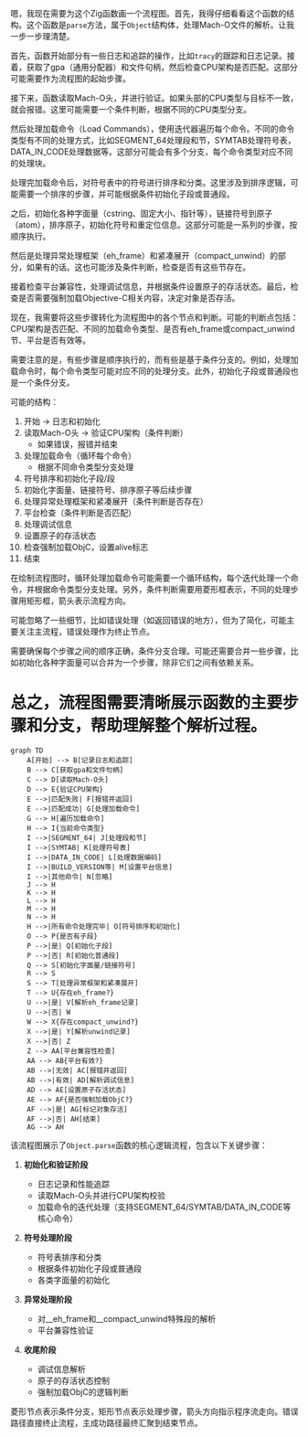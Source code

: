 嗯，我现在需要为这个Zig函数画一个流程图。首先，我得仔细看看这个函数的结构。这个函数是`parse`方法，属于`Object`结构体，处理Mach-O文件的解析。让我一步一步理清楚。

首先，函数开始部分有一些日志和追踪的操作，比如`tracy`的跟踪和日志记录。接着，获取了gpa（通用分配器）和文件句柄，然后检查CPU架构是否匹配。这部分可能需要作为流程图的起始步骤。

接下来，函数读取Mach-O头，并进行验证。如果头部的CPU类型与目标不一致，就会报错。这里可能需要一个条件判断，根据不同的CPU类型分支。

然后处理加载命令（Load Commands），使用迭代器遍历每个命令。不同的命令类型有不同的处理方式，比如SEGMENT_64处理段和节，SYMTAB处理符号表，DATA_IN_CODE处理数据等。这部分可能会有多个分支，每个命令类型对应不同的处理块。

处理完加载命令后，对符号表中的符号进行排序和分类。这里涉及到排序逻辑，可能需要一个排序的步骤，并可能根据条件初始化子段或普通段。

之后，初始化各种字面量（cstring、固定大小、指针等），链接符号到原子（atom），排序原子，初始化符号和重定位信息。这部分可能是一系列的步骤，按顺序执行。

然后是处理异常处理框架（eh_frame）和紧凑展开（compact_unwind）的部分，如果有的话。这也可能涉及条件判断，检查是否有这些节存在。

接着检查平台兼容性，处理调试信息，并根据条件设置原子的存活状态。最后，检查是否需要强制加载Objective-C相关内容，决定对象是否存活。

现在，我需要将这些步骤转化为流程图中的各个节点和判断。可能的判断点包括：CPU架构是否匹配、不同的加载命令类型、是否有eh_frame或compact_unwind节、平台是否有效等。

需要注意的是，有些步骤是顺序执行的，而有些是基于条件分支的。例如，处理加载命令时，每个命令类型可能对应不同的处理分支。此外，初始化子段或普通段也是一个条件分支。

可能的结构：

1. 开始 -> 日志和初始化
2. 读取Mach-O头 -> 验证CPU架构（条件判断）
   - 如果错误，报错并结束
3. 处理加载命令（循环每个命令）
   - 根据不同命令类型分支处理
4. 符号排序和初始化子段/段
5. 初始化字面量、链接符号、排序原子等后续步骤
6. 处理异常处理框架和紧凑展开（条件判断是否存在）
7. 平台检查（条件判断是否匹配）
8. 处理调试信息
9. 设置原子的存活状态
10. 检查强制加载ObjC，设置alive标志
11. 结束

在绘制流程图时，循环处理加载命令可能需要一个循环结构，每个迭代处理一个命令，并根据命令类型分支处理。另外，条件判断需要用菱形框表示，不同的处理步骤用矩形框，箭头表示流程方向。

可能忽略了一些细节，比如错误处理（如返回错误的地方），但为了简化，可能主要关注主流程，错误处理作为终止节点。

需要确保每个步骤之间的顺序正确，条件分支合理。可能还需要合并一些步骤，比如初始化各种字面量可以合并为一个步骤，除非它们之间有依赖关系。

总之，流程图需要清晰展示函数的主要步骤和分支，帮助理解整个解析过程。
================================================
```mermaid
graph TD
    A[开始] --> B[记录日志和追踪]
    B --> C[获取gpa和文件句柄]
    C --> D[读取Mach-O头]
    D --> E{验证CPU架构}
    E -->|匹配失败| F[报错并返回]
    E -->|匹配成功| G[处理加载命令]
    G --> H[遍历加载命令]
    H --> I{当前命令类型}
    I -->|SEGMENT_64| J[处理段和节]
    I -->|SYMTAB| K[处理符号表]
    I -->|DATA_IN_CODE| L[处理数据编码]
    I -->|BUILD_VERSION等| M[设置平台信息]
    I -->|其他命令| N[忽略]
    J --> H
    K --> H
    L --> H
    M --> H
    N --> H
    H -->|所有命令处理完毕| O[符号排序和初始化]
    O --> P{是否有子段}
    P -->|是| Q[初始化子段]
    P -->|否| R[初始化普通段]
    Q --> S[初始化字面量/链接符号]
    R --> S
    S --> T[处理异常框架和紧凑展开]
    T --> U{存在eh_frame?}
    U -->|是| V[解析eh_frame记录]
    U -->|否| W
    W --> X{存在compact_unwind?}
    X -->|是| Y[解析unwind记录]
    X -->|否| Z
    Z --> AA[平台兼容性检查]
    AA --> AB{平台有效?}
    AB -->|无效| AC[报错并返回]
    AB -->|有效| AD[解析调试信息]
    AD --> AE[设置原子存活状态]
    AE --> AF{是否强制加载ObjC?}
    AF -->|是| AG[标记对象存活]
    AF -->|否| AH[结束]
    AG --> AH
``` 

该流程图展示了`Object.parse`函数的核心逻辑流程，包含以下关键步骤：

1. **初始化和验证阶段**
   - 日志记录和性能追踪
   - 读取Mach-O头并进行CPU架构校验
   - 加载命令的迭代处理（支持SEGMENT_64/SYMTAB/DATA_IN_CODE等核心命令）

2. **符号处理阶段**
   - 符号表排序和分类
   - 根据条件初始化子段或普通段
   - 各类字面量的初始化

3. **异常处理阶段**
   - 对__eh_frame和__compact_unwind特殊段的解析
   - 平台兼容性验证

4. **收尾阶段**
   - 调试信息解析
   - 原子的存活状态控制
   - 强制加载ObjC的逻辑判断

菱形节点表示条件分支，矩形节点表示处理步骤，箭头方向指示程序流走向。错误路径直接终止流程，主成功路径最终汇聚到结束节点。
